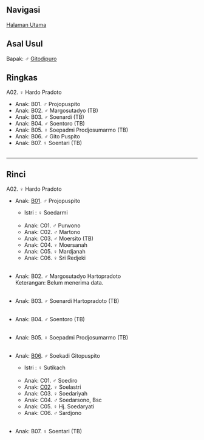## Navigasi

[Halaman Utama][up]

## Asal Usul

Bapak: ♂ [Gitodipuro][gitodipuro]

## Ringkas

A02. ♀ Hardo Pradoto
	<br/>

*	Anak: B01. ♂ Projopuspito 
*	Anak: B02. ♂ Margosutadyo (TB)
*	Anak: B03. ♂ Soenardi (TB)
*	Anak: B04. ♂ Soentoro (TB)
*	Anak: B05. ♀ Soepadmi Prodjosumarmo (TB)
*	Anak: B06. ♂ Gito Puspito
*	Anak: B07. ♀ Soentari (TB)
	<br/><br/>

-- -- --

## Rinci

A02. ♀ Hardo Pradoto
	<br/>

*	Anak: [B01][A02B01]. ♂ Projopuspito 
	*	Istri : ♀ Soedarmi
	<br/><br/>
	*	Anak: C01. ♂ Purwono 
	*	Anak: C02. ♂ Martono
	*	Anak: C03. ♂ Moersito (TB)
	*	Anak: C04. ♀ Moersanah
	*	Anak: C05. ♀ Mardjanah
	*	Anak: C06. ♀ Sri Redjeki
	<br/><br/>

*	Anak: B02. ♂ Margosutadyo Hartopradoto
	<br/>Keterangan: Belum menerima data.
	<br/><br/>

*	Anak: B03. ♂ Soenardi Hartopradoto (TB)
	<br/><br/>

*	Anak: B04. ♂ Soentoro (TB)
	<br/><br/>

*	Anak: B05. ♀ Soepadmi Prodjosumarmo (TB)
	<br/><br/>

*	Anak: [B06][A02B06]. ♂ Soekadi Gitopuspito
	*	Istri : ♀ Sutikach
	<br/><br/>
	*	Anak: C01. ♂ Soediro
	*	Anak: [C02][A02B06C02]. ♀ Soelastri 
	*	Anak: C03. ♀ Soedariyah
	*	Anak: C04. ♂ Soedarsono, Bsc
	*	Anak: C05. ♀ Hj. Soedaryati 
	*	Anak: C06. ♂ Sardjono
	<br/><br/>

*	Anak: B07. ♀ Soentari (TB)
	<br/><br/>

[up]: https://github.com/epsi-rns/gitodipuro/blob/master/README.md
[gitodipuro]: https://github.com/epsi-rns/gitodipuro/blob/master/gitodipuro.md

[A02B01]: https://github.com/epsi-rns/gitodipuro/blob/master/tree/A02/B01.md
[A02B06]: https://github.com/epsi-rns/gitodipuro/blob/master/tree/A02/B06.md

[A02B06C02]: https://github.com/epsi-rns/gitodipuro/blob/master/tree/A02/B06/C02.md
